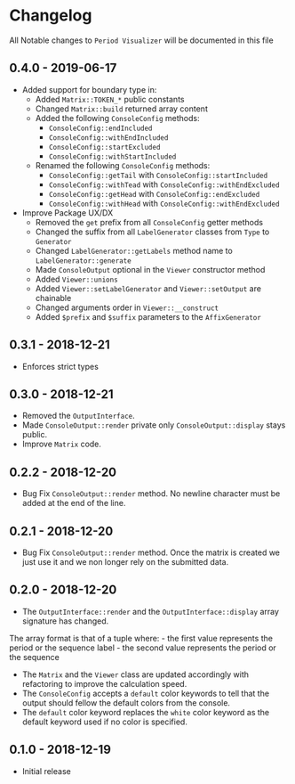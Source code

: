 # Changelog

All Notable changes to `Period Visualizer` will be documented in this file

## 0.4.0 - 2019-06-17

- Added support for boundary type in:
    - Added `Matrix::TOKEN_*` public constants
    - Changed `Matrix::build` returned array content
    - Added the following `ConsoleConfig` methods:
        - `ConsoleConfig::endIncluded`
        - `ConsoleConfig::withEndIncluded`
        - `ConsoleConfig::startExcluded`
        - `ConsoleConfig::withStartIncluded`
    - Renamed the following `ConsoleConfig` methods:
        - `ConsoleConfig::getTail` with `ConsoleConfig::startIncluded` 
        - `ConsoleConfig::withTead` with `ConsoleConfig::withEndExcluded` 
        - `ConsoleConfig::getHead` with `ConsoleConfig::endExcluded` 
        - `ConsoleConfig::withHead` with `ConsoleConfig::withEndExcluded`
- Improve Package UX/DX
    - Removed the `get` prefix from all `ConsoleConfig` getter methods
    - Changed the suffix from all `LabelGenerator` classes from `Type` to `Generator`
    - Changed `LabelGenerator::getLabels` method name to `LabelGenerator::generate`
    - Made `ConsoleOutput` optional in the `Viewer` constructor method
    - Added `Viewer::unions`
    - Added `Viewer::setLabelGenerator` and `Viewer::setOutput` are chainable
    - Changed arguments order in `Viewer::__construct`
    - Added `$prefix` and `$suffix` parameters to the `AffixGenerator`

## 0.3.1 - 2018-12-21

- Enforces strict types

## 0.3.0 - 2018-12-21

- Removed the `OutputInterface`.
- Made `ConsoleOutput::render` private only `ConsoleOutput::display` stays public.
- Improve `Matrix` code.

## 0.2.2 - 2018-12-20

- Bug Fix `ConsoleOutput::render` method. No newline character must be added at the end of the line.

## 0.2.1 - 2018-12-20

- Bug Fix `ConsoleOutput::render` method. Once the matrix is created we just use it and we non longer rely on the submitted data.

## 0.2.0 - 2018-12-20

- The `OutputInterface::render` and the `OutputInterface::display` array signature has changed.

The array format is that of a tuple where:
	- the first value represents the period or the sequence label
	- the second value represents the period or the sequence

- The `Matrix` and the `Viewer` class are updated accordingly with refactoring to improve the calculation speed.
- The `ConsoleConfig` accepts a `default` color keywords to tell that the output should fellow the default colors from the console.
- The `default` color keyword replaces the `white` color keyword as the default keyword used if no color is specified.

## 0.1.0 - 2018-12-19

- Initial release
